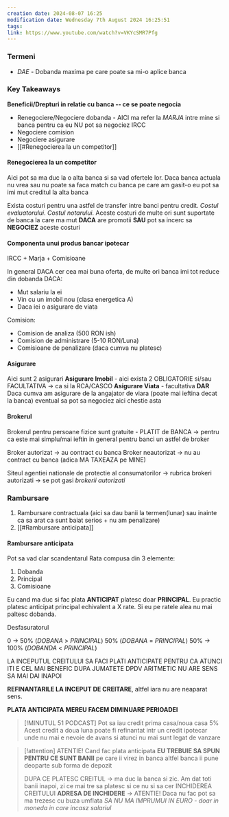 ```yaml
---
creation date: 2024-08-07 16:25
modification date: Wednesday 7th August 2024 16:25:51
tags: 
link: https://www.youtube.com/watch?v=VKYcSMR7Pfg
---
```


### Termeni
 - *DAE* - Dobanda maxima pe care poate sa mi-o aplice banca


### Key Takeaways

**Beneficii/Drepturi in relatie cu banca -- ce se poate negocia**

 - Renegociere/Negociere dobanda - AICI ma refer la *MARJA* intre mine si banca pentru ca eu NU pot sa negociez IRCC
 - Negociere comision
 - Negociere asigurare
 - [[#Renegocierea la un competitor]]



#### Renegocierea la un competitor
Aici pot sa ma duc la o alta banca si sa vad ofertele lor. Daca banca actuala nu vrea sau nu poate sa faca match cu banca pe care am gasit-o eu pot sa imi mut creditul la alta banca 

Exista costuri pentru una astfel de transfer intre banci pentru credit. *Costul evaluatorului*. *Costul notarului*. Aceste costuri de multe ori sunt suportate de banca la care ma mut **DACA** are promotii **SAU** pot sa incerc sa **NEGOCIEZ** aceste costuri



#### Componenta unui produs bancar ipotecar
IRCC + Marja + Comisioane



In general DACA cer cea mai buna oferta, de multe ori banca imi tot reduce din dobanda DACA: 
 - Mut salariu la ei
 - Vin cu un imobil nou (clasa energetica A)
 - Daca iei o asigurare de viata
   
Comision:
 - Comision de analiza (500 RON ish)
 - Comision de administrare (5-10 RON/Luna)
 - Comisioane de penalizare (daca cumva nu platesc)

#### Asigurare

Aici sunt 2 asigurari
**Asigurare Imobil** - aici exista 2 OBLIGATORIE si/sau FACULTATIVA -> ca si la RCA/CASCO
**Asigurare Viata** - facultativa **DAR** Daca cumva am asigurare de la angajator de viara (poate mai ieftina decat la banca) eventual sa pot sa negociez aici chestie asta



#### Brokerul
Brokerul pentru persoane fizice sunt gratuite - PLATIT de BANCA -> pentru ca este mai simplu/mai ieftin in general pentru banci un astfel de broker

Broker autorizat -> au contract cu banca
Broker neautorizat -> nu au contract cu banca (adica MA TAXEAZA pe MINE)

Siteul agentiei nationale de protectie al consumatorilor -> rubrica brokeri autorizati -> se pot gasi *brokerii autorizati*


### Rambursare

1. Rambursare contractuala (aici sa dau banii la termen(lunar) sau inainte ca sa arat ca sunt baiat serios + nu am penalizare)
2. [[#Rambursare anticipata]]


#### Rambursare anticipata

Pot sa vad clar scandentarul
Rata compusa din 3 elemente:
1. Dobanda
2. Principal
3. Comisioane

Eu cand ma duc si fac plata **ANTICIPAT** platesc doar **PRINCIPAL**. Eu practic platesc anticipat principal echivalent a X rate. Si eu pe ratele alea nu mai paltesc dobanda.


Desfasuratorul

0 -> 50%    (*DOBANA* > *PRINCIPAL*)
50%         (*DOBANA* = *PRINCIPAL*)
50% -> 100% (*DOBANDA* < *PRINCIPAL*)


LA INCEPUTUL CREITULUI SA FACI PLATI ANTICIPATE PENTRU CA ATUNCI ITI E CEL MAI BENEFIC
DUPA JUMATETE DPDV ARITMETIC NU ARE SENS SA MAI DAI INAPOI


**REFINANTARILE LA INCEPUT DE CREITARE**, altfel iara nu are neaparat sens.



**PLATA ANTICIPATA**
**MEREU FACEM DIMINUARE PERIOADEI**


>[!MINUTUL 51 PODCAST] 
>Pot sa iau credit prima casa/noua casa 5%
Acest credit a doua luna poate fi refinantat intr un credit ipotecar unde nu mai e nevoie de avans si atunci nu mai sunt legat de vanzare

>[!attention]  ATENTIE!
>Cand fac plata anticipata **EU TREBUIE SA SPUN PENTRU CE SUNT BANII** pe care ii virez in banca altfel banca ii pune deoparte sub forma de depozit
>
>DUPA CE PLATESC CREITUL -> ma duc la banca si zic. Am dat toti banii inapoi, zi ce mai tre sa platesc si ce nu si sa cer INCHIDEREA CREITULUI
> **ADRESA DE INCHIDERE** -> ATENTIE! Daca nu fac pot sa ma trezesc cu buza umflata
> *SA NU MA IMPRUMUI IN EURO - doar in moneda in care incasz salariul*




